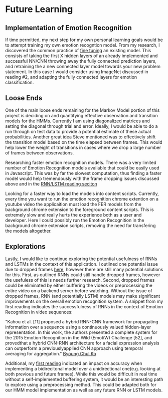 # Future Learning

## Implementation of Emotion Recognition
If time permitted, my next step for my own personal learning goals would be to attempt training my own emotion recogntion model. From my research, I discovered the common practice of [fine tuning](https://www.youtube.com/watch?v=5T-iXNNiwIs) an existing model. This consists of taking the first X hidden layers of an already implemented and successful NN/CNN throwing away the fully connected prediction layers, and retraining the a new connected layer model towards your new problem statement. In this case I would consider using ImageNet discussed in reading #2, and adapting the fully connected layers for emotion classification. 

## Loose Ends
One of the main loose ends remaining for the Markov Model portion of this project is deciding on and quantifying effective observation and transition models for the HMMs. Currently I am using diagonalized matrices and setting the diagonal through trial and error. Ideally, I would be able to do a run through on test data to provide a potential estimate of these actual probabilities. Another great idea Steve mentioned was to effectively shift the transition model based on the time elapsed between frames. This would help lower the weight of transitions in cases where we drop a large number of frames between observations. 

Researching faster emotion recognition models. There was a very limited number of Emotion Recognition models available that could be easily used in Javascript. This was by far the slowest computation, thus finding a faster model would help tremendously with the frame dropping issues discussed above and in the [RNN/LSTM reading seciton](https://github.com/ryanknauer/CPSC448/blob/master/Readings3.md#application-to-miigo)

Looking for a faster way to load the models into content scripts. Currently, every time you want to run the emotion recognition chrome extention on a youtube video the applicaition must load the FER models from the background chrome extension to the foreground content scripts. This is extremely slow and really hurts the experience both as a user and developer. Here I could possibly run the Emotion Recognition in the background chrome extension scripts, removing the need for transfering the models altogether. 

## Explorations

Lastly, I would like to continue exploring the potential usefulness of RNNs and LSTMs in the context of this application. I outlined one potential issue due to dropped frames [here](https://github.com/ryanknauer/CPSC448/blob/master/Readings3.md#application-to-miigo), however there are still many potential solutions for this. First, as outlined RNNs could still handle dropped frames, however the usefuless of this is needs further research. Second, dropped frames could be eliminated by either buffering the videos or preprocessing the entire video on a backend server before watching. Without the issue of dropped frames, RNN (and potentially LSTM) models may make significant improvements on the overall emotion recognition system.  A snippet from my first reading indicates the successfulness of RNNs in the context of Emotion Recognition in video sequences:

"Kahou et al. [11] proposed a hybrid RNN-CNN framework for propagating information over a sequence using a continuously valued hidden-layer representation. In this work, the authors presented a complete system for the 2015 Emotion Recognition in the Wild (EmotiW) Challenge [52], and provedthat a hybrid CNN-RNN architecture for a facial expression analysis can outperform a previouslyapplied CNN approach using temporal averaging for aggregation." [Byoung Chul Ko](https://www.ncbi.nlm.nih.gov/pmc/articles/PMC5856145/pdf/sensors-18-00401.pdf)

Additional, my [first reading](https://github.com/ryanknauer/CPSC448/blob/master/Readings1.md#revisiting) indicated an impact on accuracy when implementing a bidirecitonal model over a unidirectional one(e.g. looking at both previous and future frames). While this would be difficult in real time without a self-implemented buffering system, it would be an interesting path to explore using a preprocessing method. This could be adapted both for our HMM model implementation as well as any future RNN or LSTM models.
